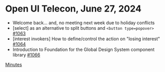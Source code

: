 Open UI Telecon, June 27, 2024
===================================
  * Welcome back... and, no meeting next week due to holiday conflicts
  * [select] <selectedoption for=id> as an alternative to split buttons and `<button type=popover>` [#1063](https://github.com/openui/open-ui/issues/1063)
  * [interest invokers] How to define/control the action on "losing interest" [#1064](https://github.com/openui/open-ui/issues/1064)
  * Introduction to Foundation for the Global Design System component library [#1066](https://github.com/openui/open-ui/issues/1066)

[Minutes](https://www.w3.org/2024/06/27-openui-minutes.html)
